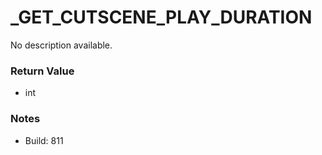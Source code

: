 # _GET_CUTSCENE_PLAY_DURATION

No description available.

### Return Value
* int

### Notes
* Build: 811

